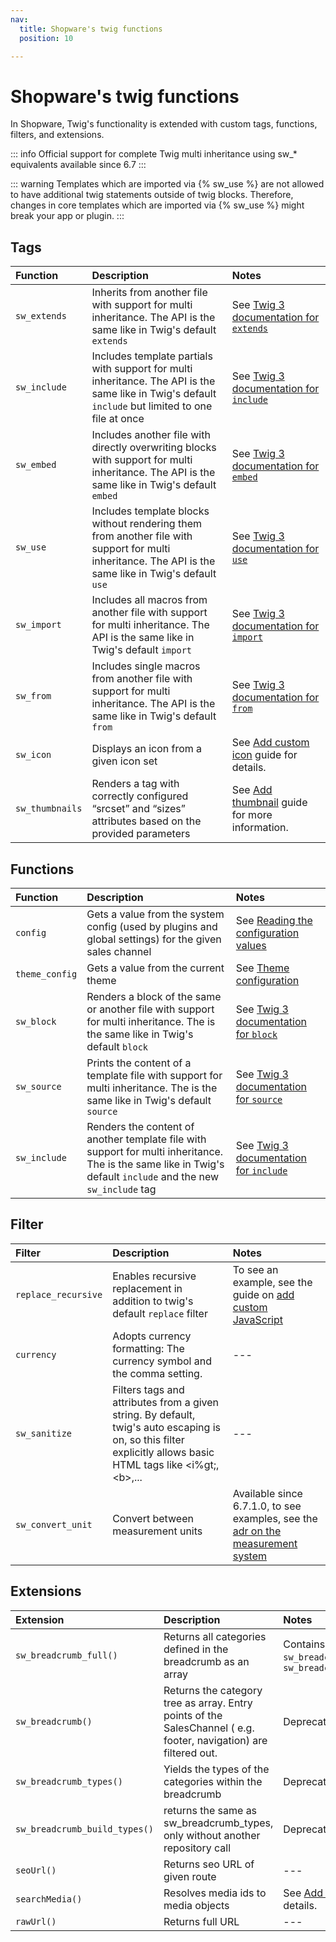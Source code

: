 ```yaml
---
nav:
  title: Shopware's twig functions
  position: 10

---
```


# Shopware's twig functions

In Shopware, Twig's functionality is extended with custom tags, functions, filters, and extensions.

::: info
Official support for complete Twig multi inheritance using sw_* equivalents available since 6.7
:::

::: warning
Templates which are imported via \{\% sw_use \%\} are not allowed to have additional twig statements outside of twig blocks. Therefore, changes in core templates which are imported via \{\% sw_use \%\} might break your app or plugin.
:::

## Tags

| Function        | Description                                                                                                                                            | Notes                                                                                                            |
|:----------------|:-------------------------------------------------------------------------------------------------------------------------------------------------------|:-----------------------------------------------------------------------------------------------------------------|
| `sw_extends`    | Inherits from another file with support for multi inheritance. The API is the same like in Twig's default `extends`                                    | See [Twig 3 documentation for `extends`](https://twig.symfony.com/doc/3.x/tags/extends.html)                     |
| `sw_include`    | Includes template partials with support for multi inheritance. The API is the same like in Twig's default `include` but limited to one file at once    | See [Twig 3 documentation for `include`](https://twig.symfony.com/doc/3.x/tags/include.html)                     |
| `sw_embed`      | Includes another file with directly overwriting blocks with support for multi inheritance. The API is the same like in Twig's default `embed`          | See [Twig 3 documentation for `embed`](https://twig.symfony.com/doc/3.x/tags/embed.html)                         |
| `sw_use`        | Includes template blocks without rendering them from another file with support for multi inheritance. The API is the same like in Twig's default `use` | See [Twig 3 documentation for `use`](https://twig.symfony.com/doc/3.x/tags/use.html)                             |
| `sw_import`     | Includes all macros from another file with support for multi inheritance. The API is the same like in Twig's default `import`                          | See [Twig 3 documentation for `import`](https://twig.symfony.com/doc/3.x/tags/import.html)                       |
| `sw_from`       | Includes single macros from another file with support for multi inheritance. The API is the same like in Twig's default `from`                         | See [Twig 3 documentation for `from`](https://twig.symfony.com/doc/3.x/tags/from.html)                           |
| `sw_icon`       | Displays an icon from a given icon set                                                                                                                 | See [Add custom icon](../../../guides/plugins/plugins/storefront/add-icons#adding-icon) guide for details.       |
| `sw_thumbnails` | Renders a  tag with correctly configured “srcset” and “sizes” attributes based on the provided parameters                                              | See [Add thumbnail](../../../guides/plugins/plugins/storefront/use-media-thumbnails) guide for more information. |

## Functions

| Function       | Description                                                                                                                                                    | Notes                                                                                             |
|:---------------|:---------------------------------------------------------------------------------------------------------------------------------------------------------------|:--------------------------------------------------------------------------------------------------|
| `config`       | Gets a value from the system config (used by plugins and global settings) for the given sales channel                                                          | See [Reading the configuration values](../../../guides/plugins/apps/configuration)                |
| `theme_config` | Gets a value from the current theme                                                                                                                            | See [Theme configuration](../../../guides/plugins/themes/theme-configuration)                     |
| `sw_block`     | Renders a block of the same or another file with support for multi inheritance. The is the same like in Twig's default `block`                                 | See [Twig 3 documentation for `block`](https://twig.symfony.com/doc/3.x/functions/block.html)     |
| `sw_source`    | Prints the content of a template file with support for multi inheritance. The is the same like in Twig's default `source`                                      | See [Twig 3 documentation for  `source`](https://twig.symfony.com/doc/3.x/functions/source.html)  |
| `sw_include`   | Renders the content of another template file with support for multi inheritance. The is the same like in Twig's default `include` and the new `sw_include` tag | See [Twig 3 documentation for `include`](https://twig.symfony.com/doc/3.x/functions/include.html) |

## Filter

| Filter              | Description                                                                                                                                                             | Notes                                                                                                                                                           |
|:--------------------|:------------------------------------------------------------------------------------------------------------------------------------------------------------------------|:----------------------------------------------------------------------------------------------------------------------------------------------------------------|
| `replace_recursive` | Enables recursive replacement in addition to twig's default `replace` filter                                                                                            | To see an example, see the guide on [add custom JavaScript](../../../guides/plugins/plugins/storefront/add-custom-javascript)                                   |
| `currency`          | Adopts currency formatting: The currency symbol and the comma setting.                                                                                                  | ---                                                                                                                                                             |
| `sw_sanitize`       | Filters tags and attributes from a given string. By default, twig's auto escaping is on, so this filter explicitly allows basic HTML tags like &lt;i%gt;, &lt;b&gt;,... | ---                                                                                                                                                             |
| `sw_convert_unit`   | Convert between measurement units                                                                                                                                       | Available since 6.7.1.0, to see examples, see the [adr on the measurement system](../../../resources/references/adr/2025-05-12-implement-measurement-system.md) |

## Extensions

| Extension                     | Description                                                                                                         | Notes                                                                                               |
|:------------------------------|:--------------------------------------------------------------------------------------------------------------------|:----------------------------------------------------------------------------------------------------|
| `sw_breadcrumb_full()`        | Returns all categories defined in the breadcrumb as an array                                                        | Contains functionalities of `sw_breadcrumb_types` and `sw_breadcrumb_build_types`                   |
| `sw_breadcrumb()`             | Returns the category tree as array. Entry points of the SalesChannel \( e.g. footer, navigation\) are filtered out. | Deprecated in 6.5.0                                                                                 |
| `sw_breadcrumb_types()`       | Yields the types of the categories within the breadcrumb                                                            | Deprecated in 6.5.0                                                                                 |
| `sw_breadcrumb_build_types()` | returns the same as sw\_breadcrumb\_types, only without another repository call                                     | Deprecated in 6.5.0                                                                                 |
| `seoUrl()`                    | Returns seo URL of given route                                                                                      | ---                                                                                                 |
| `searchMedia()`               | Resolves media ids to media objects                                                                                 | See [Add media](../../../guides/plugins/plugins/storefront/use-media-thumbnails) guide for details. |
| `rawUrl()`                    | Returns full URL                                                                                                    | ---                                                                                                 |
